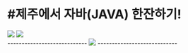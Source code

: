 <div>
  <h1>#제주에서 자바(JAVA) 한잔하기!</h1> 
  <img src="https://user-images.githubusercontent.com/52457180/61193310-934ce800-a6f5-11e9-836e-63c8cd123b7f.png"></img>
  <img src="https://user-images.githubusercontent.com/52457180/61193310-934ce800-a6f5-11e9-836e-63c8cd123b7f.png"></img>
</div>
---------------------------- 
<img src="https://user-images.githubusercontent.com/52457180/61193203-d8bce580-a6f4-11e9-8885-99cd29779346.png"></img>
----------------------------
